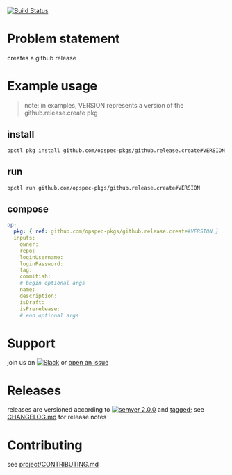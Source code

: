 [![Build Status](https://travis-ci.org/opspec-pkgs/github.release.create.svg?branch=master)](https://travis-ci.org/opspec-pkgs/github.release.create)

# Problem statement

creates a github release

# Example usage

> note: in examples, VERSION represents a version of the
> github.release.create pkg

## install

```shell
opctl pkg install github.com/opspec-pkgs/github.release.create#VERSION
```

## run

```
opctl run github.com/opspec-pkgs/github.release.create#VERSION
```

## compose

```yaml
op:
  pkg: { ref: github.com/opspec-pkgs/github.release.create#VERSION }
  inputs: 
    owner:
    repo:
    loginUsername:
    loginPassword:
    tag:
    commitish:
    # begin optional args
    name:
    description:
    isDraft:
    isPrerelease:
    # end optional args
```

# Support

join us on
[![Slack](https://opspec-slackin.herokuapp.com/badge.svg)](https://opspec-slackin.herokuapp.com/)
or
[open an issue](https://github.com/opspec-pkgs/github.release.create/issues)

# Releases

releases are versioned according to
[![semver 2.0.0](https://img.shields.io/badge/semver-2.0.0-brightgreen.svg)](http://semver.org/spec/v2.0.0.html)
and [tagged](https://git-scm.com/book/en/v2/Git-Basics-Tagging); see
[CHANGELOG.md](CHANGELOG.md) for release notes

# Contributing

see
[project/CONTRIBUTING.md](https://github.com/opspec-pkgs/project/blob/master/CONTRIBUTING.md)
